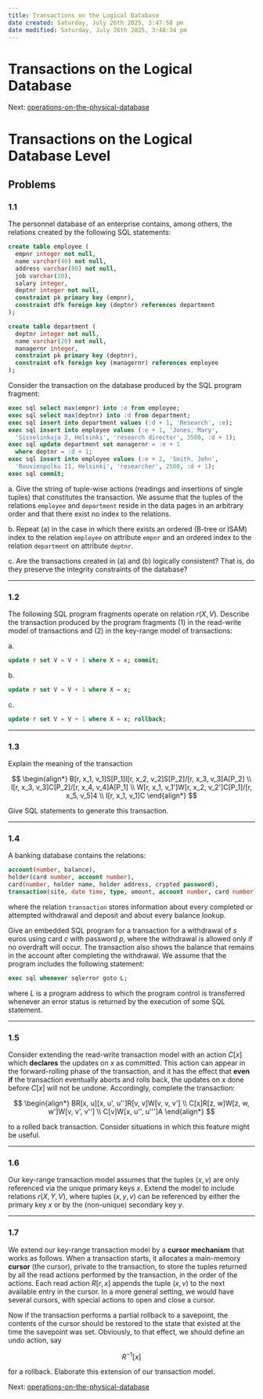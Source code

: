 ```yaml
---
title: Transactions on the Logical Database
date created: Saturday, July 26th 2025, 3:47:58 pm
date modified: Saturday, July 26th 2025, 3:48:34 pm
---
```


# Transactions on the Logical Database

Next: [operations-on-the-physical-database](operations-on-the-physical-database.md)

# Transactions on the Logical Database Level

## Problems

### 1.1

The personnel database of an enterprise contains, among others, the relations created by the following SQL statements:

```sql
create table employee (
  empnr integer not null,
  name varchar(40) not null,
  address varchar(80) not null,
  job varchar(20),
  salary integer,
  deptnr integer not null,
  constraint pk primary key (empnr),
  constraint dfk foreign key (deptnr) references department
);

create table department (
  deptnr integer not null,
  name varchar(20) not null,
  managernr integer,
  constraint pk primary key (deptnr),
  constraint efk foreign key (managernr) references employee
);
```

Consider the transaction on the database produced by the SQL program fragment:

```sql
exec sql select max(empnr) into :e from employee;
exec sql select max(deptnr) into :d from department;
exec sql insert into department values (:d + 1, 'Research', :e);
exec sql insert into employee values (:e + 1, 'Jones, Mary',
  'Sisselinkuja 2, Helsinki', 'research director', 3500, :d + 1);
exec sql update department set managernr = :e + 1
  where deptnr = :d + 1;
exec sql insert into employee values (:e + 2, 'Smith, John',
  'Rouvienpolku 11, Helsinki', 'researcher', 2500, :d + 1);
exec sql commit;
```

a. Give the string of tuple-wise actions (readings and insertions of single tuples) that constitutes the transaction. We assume that the tuples of the relations `employee` and `department` reside in the data pages in an arbitrary order and that there exist no index to the relations.

b. Repeat (a) in the case in which there exists an ordered (B-tree or ISAM) index to the relation `employee` on attribute `empnr` and an ordered index to the relation `department` on attribute `deptnr`.

c. Are the transactions created in (a) and (b) logically consistent? That is, do they preserve the integrity constraints of the database?

---

### 1.2

The following SQL program fragments operate on relation $r(X, V)$. Describe the transaction produced by the program fragments (1) in the read-write model of transactions and (2) in the key-range model of transactions:

a.  
```sql
update r set V = V + 1 where X = x; commit;
```

b.  
```sql
update r set V = V + 1 where X = x;
```

c.  
```sql
update r set V = V + 1 where X = x; rollback;
```

---

### 1.3

Explain the meaning of the transaction

$$
\begin{align*}
B[r, x_1, v_1]S[P_1]I[r, x_2, v_2]S[P_2]/[r, x_3, v_3]A[P_2] \\
I[r, x_3, v_3]C[P_2]/[r, x_4, v_4]A[P_1] \\
W[r, x_1, v_1']W[r, x_2, v_2']C[P_1]/[r, x_5, v_5]4 \\
I[r, x_1, v_1]C
\end{align*}
$$

Give SQL statements to generate this transaction.

---

### 1.4

A banking database contains the relations:

```sql
account(number, balance),
holder(card number, account number),
card(number, holder name, holder address, crypted password),
transaction(site, date time, type, amount, account number, card number)
```

where the relation `transaction` stores information about every completed or attempted withdrawal and deposit and about every balance lookup.

Give an embedded SQL program for a transaction for a withdrawal of $s$ euros using card $c$ with password $p$, where the withdrawal is allowed only if no overdraft will occur. The transaction also shows the balance that remains in the account after completing the withdrawal. We assume that the program includes the following statement:

```sql
exec sql whenever sqlerror goto L;
```

where $L$ is a program address to which the program control is transferred whenever an error status is returned by the execution of some SQL statement.

---

### 1.5

Consider extending the read-write transaction model with an action $C[x]$ which **declares** the updates on $x$ as committed. This action can appear in the forward-rolling phase of the transaction, and it has the effect that **even if** the transaction eventually aborts and rolls back, the updates on $x$ done before $C[x]$ will not be undone. Accordingly, complete the transaction:

$$
\begin{align*}
BR[x, u][x, u', u'']R[v, v]W[v, v, v'] \\
C[x]R[z, w]W[z, w, w']W[v, v', v''] \\
C[v]W[x, u'', u''']A
\end{align*}
$$

to a rolled back transaction. Consider situations in which this feature might be useful.

---

### 1.6

Our key-range transaction model assumes that the tuples $(x, v)$ are only referenced via the unique primary keys $x$. Extend the model to include relations $r(X, Y, V)$, where tuples $(x, y, v)$ can be referenced by either the primary key $x$ or by the (non-unique) secondary key $y$.

---

### 1.7

We extend our key-range transaction model by a **cursor mechanism** that works as follows. When a transaction starts, it allocates a main-memory **cursor** (the cursor), private to the transaction, to store the tuples returned by all the read actions performed by the transaction, in the order of the actions. Each read action $R[r, x]$ appends the tuple $(x, v)$ to the next available entry in the cursor. In a more general setting, we would have several cursors, with special actions to open and close a cursor.

Now if the transaction performs a partial rollback to a savepoint, the contents of the cursor should be restored to the state that existed at the time the savepoint was set. Obviously, to that effect, we should define an undo action, say

$$
R^{-1}[x]
$$

for a rollback. Elaborate this extension of our transaction model.

Next: [operations-on-the-physical-database](operations-on-the-physical-database.md)
